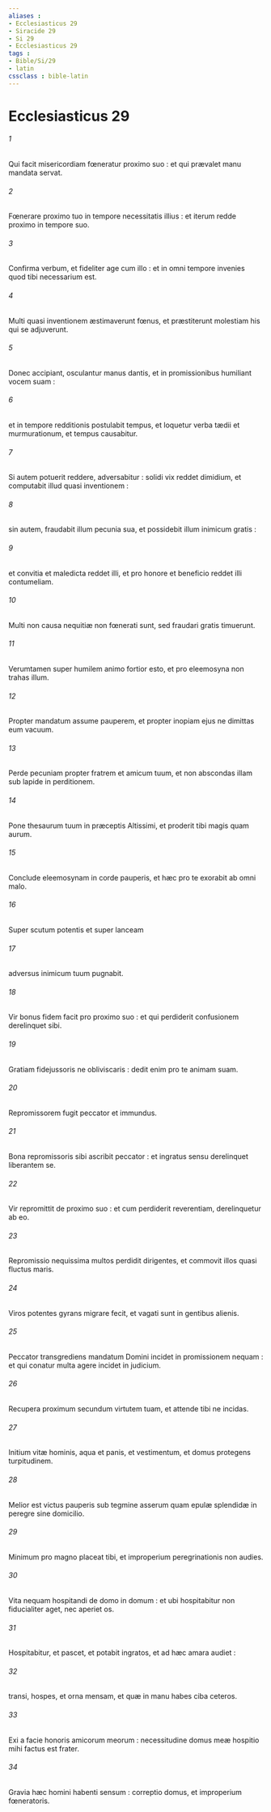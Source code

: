 ```yaml
---
aliases : 
- Ecclesiasticus 29
- Siracide 29
- Si 29
- Ecclesiasticus 29
tags : 
- Bible/Si/29
- latin
cssclass : bible-latin
---
```


# Ecclesiasticus 29

###### 1
Qui facit misericordiam fœneratur proximo suo : et qui prævalet manu mandata servat.
###### 2
Fœnerare proximo tuo in tempore necessitatis illius : et iterum redde proximo in tempore suo.
###### 3
Confirma verbum, et fideliter age cum illo : et in omni tempore invenies quod tibi necessarium est.
###### 4
Multi quasi inventionem æstimaverunt fœnus, et præstiterunt molestiam his qui se adjuverunt.
###### 5
Donec accipiant, osculantur manus dantis, et in promissionibus humiliant vocem suam :
###### 6
et in tempore redditionis postulabit tempus, et loquetur verba tædii et murmurationum, et tempus causabitur.
###### 7
Si autem potuerit reddere, adversabitur : solidi vix reddet dimidium, et computabit illud quasi inventionem :
###### 8
sin autem, fraudabit illum pecunia sua, et possidebit illum inimicum gratis :
###### 9
et convitia et maledicta reddet illi, et pro honore et beneficio reddet illi contumeliam.
###### 10
Multi non causa nequitiæ non fœnerati sunt, sed fraudari gratis timuerunt.
###### 11
Verumtamen super humilem animo fortior esto, et pro eleemosyna non trahas illum.
###### 12
Propter mandatum assume pauperem, et propter inopiam ejus ne dimittas eum vacuum.
###### 13
Perde pecuniam propter fratrem et amicum tuum, et non abscondas illam sub lapide in perditionem.
###### 14
Pone thesaurum tuum in præceptis Altissimi, et proderit tibi magis quam aurum.
###### 15
Conclude eleemosynam in corde pauperis, et hæc pro te exorabit ab omni malo.
###### 16
Super scutum potentis et super lanceam
###### 17
adversus inimicum tuum pugnabit.
###### 18
Vir bonus fidem facit pro proximo suo : et qui perdiderit confusionem derelinquet sibi.
###### 19
Gratiam fidejussoris ne obliviscaris : dedit enim pro te animam suam.
###### 20
Repromissorem fugit peccator et immundus.
###### 21
Bona repromissoris sibi ascribit peccator : et ingratus sensu derelinquet liberantem se.
###### 22
Vir repromittit de proximo suo : et cum perdiderit reverentiam, derelinquetur ab eo.
###### 23
Repromissio nequissima multos perdidit dirigentes, et commovit illos quasi fluctus maris.
###### 24
Viros potentes gyrans migrare fecit, et vagati sunt in gentibus alienis.
###### 25
Peccator transgrediens mandatum Domini incidet in promissionem nequam : et qui conatur multa agere incidet in judicium.
###### 26
Recupera proximum secundum virtutem tuam, et attende tibi ne incidas.
###### 27
Initium vitæ hominis, aqua et panis, et vestimentum, et domus protegens turpitudinem.
###### 28
Melior est victus pauperis sub tegmine asserum quam epulæ splendidæ in peregre sine domicilio.
###### 29
Minimum pro magno placeat tibi, et improperium peregrinationis non audies.
###### 30
Vita nequam hospitandi de domo in domum : et ubi hospitabitur non fiducialiter aget, nec aperiet os.
###### 31
Hospitabitur, et pascet, et potabit ingratos, et ad hæc amara audiet :
###### 32
transi, hospes, et orna mensam, et quæ in manu habes ciba ceteros.
###### 33
Exi a facie honoris amicorum meorum : necessitudine domus meæ hospitio mihi factus est frater.
###### 34
Gravia hæc homini habenti sensum : correptio domus, et improperium fœneratoris.
